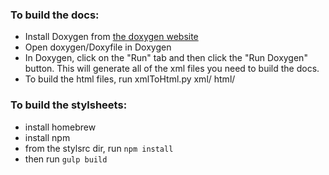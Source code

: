 ### To build the docs:
- Install Doxygen from [the doxygen website](http://www.stack.nl/~dimitri/doxygen/)
- Open doxygen/Doxyfile in Doxygen
- In Doxygen, click on the "Run" tab and then click the "Run Doxygen" button. This will generate all of the xml files you need to build the docs.
- To build the html files, run xmlToHtml.py xml/ html/

### To build the stylsheets:
- install homebrew
- install npm
- from the stylsrc dir, run `npm install`
- then run `gulp build`